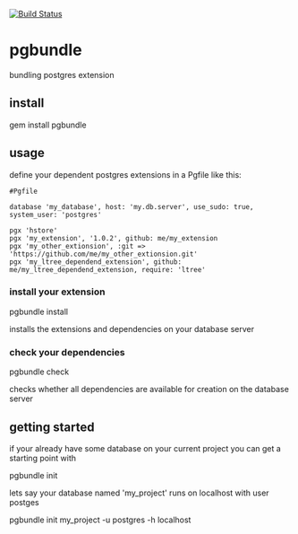 [![Build Status](https://travis-ci.org/adjust/pgbundle.svg?branch=master)](https://travis-ci.org/adjust/pgbundle)

# pgbundle

bundling postgres extension

## install

  gem install pgbundle

## usage

define your dependent postgres extensions in a Pgfile like this:

```
#Pgfile

database 'my_database', host: 'my.db.server', use_sudo: true, system_user: 'postgres'

pgx 'hstore'
pgx 'my_extension', '1.0.2', github: me/my_extension
pgx 'my_other_extionsion', :git => 'https://github.com/me/my_other_extionsion.git'
pgx 'my_ltree_dependend_extension', github: me/my_ltree_dependend_extension, require: 'ltree'
```

### install your extension

  pgbundle install

installs the extensions and dependencies on your database server

### check your dependencies

  pgbundle check

checks whether all dependencies are available for creation on the database server

## getting started

if your already have some database on your current project you can get a starting point with

  pgbundle init

lets say your database named 'my_project' runs on localhost with user postges

  pgbundle init my_project -u postgres -h localhost

